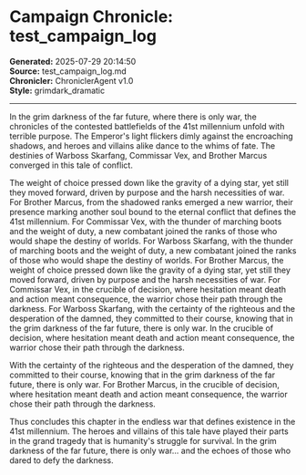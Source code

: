 # Campaign Chronicle: test_campaign_log

**Generated:** 2025-07-29 20:14:50  
**Source:** test_campaign_log.md  
**Chronicler:** ChroniclerAgent v1.0  
**Style:** grimdark_dramatic  

---

In the grim darkness of the far future, where there is only war, the chronicles of the contested battlefields of the 41st millennium unfold with terrible purpose. The Emperor's light flickers dimly against the encroaching shadows, and heroes and villains alike dance to the whims of fate. The destinies of Warboss Skarfang, Commissar Vex, and Brother Marcus converged in this tale of conflict.

The weight of choice pressed down like the gravity of a dying star, yet still they moved forward, driven by purpose and the harsh necessities of war. For Brother Marcus, from the shadowed ranks emerged a new warrior, their presence marking another soul bound to the eternal conflict that defines the 41st millennium. For Commissar Vex, with the thunder of marching boots and the weight of duty, a new combatant joined the ranks of those who would shape the destiny of worlds. For Warboss Skarfang, with the thunder of marching boots and the weight of duty, a new combatant joined the ranks of those who would shape the destiny of worlds. For Brother Marcus, the weight of choice pressed down like the gravity of a dying star, yet still they moved forward, driven by purpose and the harsh necessities of war. For Commissar Vex, in the crucible of decision, where hesitation meant death and action meant consequence, the warrior chose their path through the darkness. For Warboss Skarfang, with the certainty of the righteous and the desperation of the damned, they committed to their course, knowing that in the grim darkness of the far future, there is only war. In the crucible of decision, where hesitation meant death and action meant consequence, the warrior chose their path through the darkness. 

With the certainty of the righteous and the desperation of the damned, they committed to their course, knowing that in the grim darkness of the far future, there is only war. For Brother Marcus, in the crucible of decision, where hesitation meant death and action meant consequence, the warrior chose their path through the darkness.

Thus concludes this chapter in the endless war that defines existence in the 41st millennium. The heroes and villains of this tale have played their parts in the grand tragedy that is humanity's struggle for survival. In the grim darkness of the far future, there is only war... and the echoes of those who dared to defy the darkness.